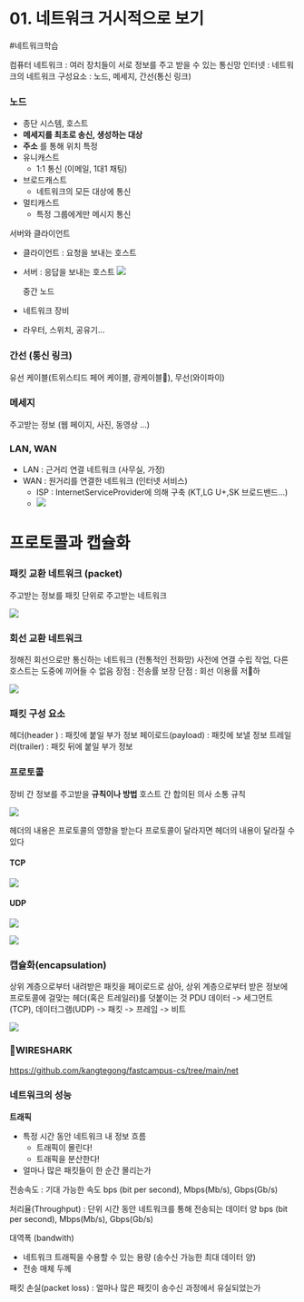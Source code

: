 # 01. 네트워크 거시적으로 보기
#네트워크학습

컴퓨터 네트워크 : 여러 장치들이 서로 정보를 주고 받을 수 있는 통신망
인터넷 : 네트워크의 네트워크
구성요소 : 노드, 메세지, 간선(통신 링크)
### 노드
- 종단 시스템, 호스트
- **메세지를 최초로 송신, 생성하는 대상**
- **주소** 를 통해 위치 특정
- 유니캐스트
    - 1:1 통신 (이메일, 1대1 채팅)
- 브로드캐스트
    - 네트워크의 모든 대상에 통신
- 멀티캐스트
    - 특정 그룹에게만 메시지 통신

서버와 클라이언트
- 클라이언트 : 요청을 보내는 호스트
- 서버 : 응답을 보내는 호스트
  ![](image.png)
  
  중간 노드
- 네트워크 장비
- 라우터, 스위치, 공유기…

### 간선 (통신 링크)
유선 케이블(트위스티드 페어 케이블, 광케이블),  무선(와이파이)

### 메세지
주고받는 정보 (웹 페이지, 사진, 동영상 …)

### LAN, WAN
- LAN : 근거리 연결 네트워크 (사무실, 가정)
- WAN : 원거리를 연결한 네트워크 (인터넷 서비스)
    - ISP : InternetServiceProvider에 의해 구축 (KT,LG U+,SK 브로드밴드…)
    - 
      ![](image%202.png)<!-- {"width":300} -->
      
# 프로토콜과 캡슐화

### 패킷 교환 네트워크 (packet)
주고받는 정보를 패킷 단위로 주고받는 네트워크

![](image%203.png)<!-- {"width":300} -->

### 회선 교환 네트워크
정해진 회선으로만 통신하는 네트워크 (전통적인 전화망)
사전에 연결 수립 작업, 다른 호스트는 도중에 끼어들 수 없음
장점 : 전송률 보장
단점 : 회선 이용률 저하

![](image%204.png)<!-- {"width":245} -->

### 패킷 구성 요소
헤더(header ) : 패킷에 붙일 부가 정보
페이로드(payload) : 패킷에 보낼 정보
트레일러(trailer) : 패킷 뒤에 붙일 부가 정보

### 프로토콜
장비 간 정보를 주고받을 **규칙이나 방법**
호스트 간 합의된 의사 소통 규칙

![](image%205.png)<!-- {"width":245} -->

헤더의 내용은 프로토콜의 영향을 받는다
프로토콜이 달라지면 헤더의 내용이 달라질 수 있다
#### TCP

![](image%206.png)<!-- {"width":461} -->
#### UDP

![](image%207.png)<!-- {"width":477} -->


![](image%208.png)<!-- {"width":455} -->

### 캡슐화(encapsulation)
상위 계층으로부터 내려받은 패킷을 페이로드로 삼아, 상위 계층으로부터 받은 정보에 프로토콜에 걸맞는 헤더(혹은 트레일러)를 덧붙이는 것
PDU
데이터 -> 세그먼트(TCP), 데이터그램(UDP) -> 패킷 -> 프레임 -> 비트

![](image%2010.png)

### WIRESHARK
https://github.com/kangtegong/fastcampus-cs/tree/main/net

### 네트워크의 성능
**트래픽**
- 특정 시간 동안 네트워크 내 정보 흐름
    - 트래픽이 몰린다!
    - 트래픽을 분산한다!
- 얼마나 많은 패킷들이 한 순간 몰리는가

전송속도 : 기대 가능한 속도
bps (bit per second), Mbps(Mb/s), Gbps(Gb/s)

처리율(Throughput) : 단위 시간 동안 네트워크를 통해 전송되는 데이터 양
bps (bit per second), Mbps(Mb/s), Gbps(Gb/s)

대역폭 (bandwith)
- 네트워크 트래픽을 수용할 수 있는 용량 (송수신 가능한 최대 데이터 양)
- 전송 매체 두께

패킷 손실(packet loss) : 얼마나 많은 패킷이 송수신 과정에서 유실되었는가
